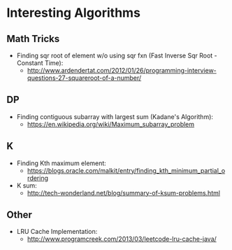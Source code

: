 # Interesting Algorithms

## Math Tricks
- Finding sqr root of element w/o using sqr fxn (Fast Inverse Sqr Root - Constant Time):
  - http://www.ardendertat.com/2012/01/26/programming-interview-questions-27-squareroot-of-a-number/

## DP
- Finding contiguous subarray with largest sum (Kadane's Algorithm):
  - https://en.wikipedia.org/wiki/Maximum_subarray_problem

## K
- Finding Kth maximum element:
  - https://blogs.oracle.com/malkit/entry/finding_kth_minimum_partial_ordering
- K sum:
  - http://tech-wonderland.net/blog/summary-of-ksum-problems.html

## Other
- LRU Cache Implementation:
  - http://www.programcreek.com/2013/03/leetcode-lru-cache-java/

